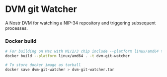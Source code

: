 # DVM git Watcher

A Nostr DVM for watching a NIP-34 repository and triggering subsequent processes.

### Docker build

```bash
# For building on Mac with M1/2/3 chip include --platform linux/amd64 to create an amd build
docker build --platform linux/amd64 . -t dvm-git-watcher

# To store docker image as tarball 
docker save dvm-git-watcher > dvm-git-watcher.tar
```

